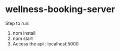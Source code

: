 # wellness-booking-server
Step to run:
1. npm install
2. npm start
3. Access the api : localhost:5000

